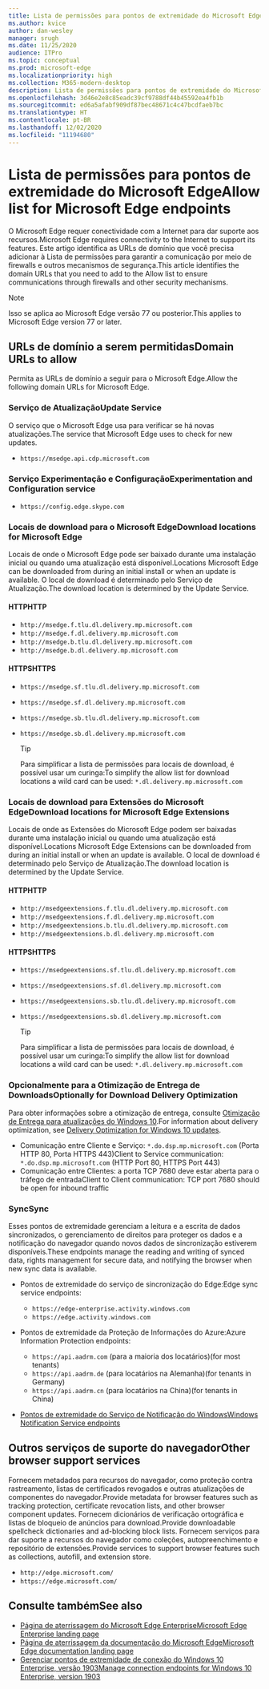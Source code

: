 ```yaml
---
title: Lista de permissões para pontos de extremidade do Microsoft Edge
ms.author: kvice
author: dan-wesley
manager: srugh
ms.date: 11/25/2020
audience: ITPro
ms.topic: conceptual
ms.prod: microsoft-edge
ms.localizationpriority: high
ms.collection: M365-modern-desktop
description: Lista de permissões para pontos de extremidade do Microsoft Edge
ms.openlocfilehash: 3d46e2e8c85eadc39cf9788df44b45592ea4fb1b
ms.sourcegitcommit: ed6a5afabf909df87bec48671c4c47bcdfaeb7bc
ms.translationtype: HT
ms.contentlocale: pt-BR
ms.lasthandoff: 12/02/2020
ms.locfileid: "11194680"
---
```

# <span data-ttu-id="1f413-103">Lista de permissões para pontos de extremidade do Microsoft Edge</span><span class="sxs-lookup"><span data-stu-id="1f413-103">Allow list for Microsoft Edge endpoints</span></span>

<span data-ttu-id="1f413-104">O Microsoft Edge requer conectividade com a Internet para dar suporte aos recursos.</span><span class="sxs-lookup"><span data-stu-id="1f413-104">Microsoft Edge requires connectivity to the Internet to support its features.</span></span> <span data-ttu-id="1f413-105">Este artigo identifica as URLs de domínio que você precisa adicionar à Lista de permissões para garantir a comunicação por meio de firewalls e outros mecanismos de segurança.</span><span class="sxs-lookup"><span data-stu-id="1f413-105">This article identifies the domain URLs that you need to add to the Allow list to ensure communications through firewalls and other security mechanisms.</span></span>

> [!NOTE]
> <span data-ttu-id="1f413-106">Isso se aplica ao Microsoft Edge versão 77 ou posterior.</span><span class="sxs-lookup"><span data-stu-id="1f413-106">This applies  to Microsoft Edge version 77 or later.</span></span>

## <span data-ttu-id="1f413-107">URLs de domínio a serem permitidas</span><span class="sxs-lookup"><span data-stu-id="1f413-107">Domain URLs to allow</span></span>

<span data-ttu-id="1f413-108">Permita as URLs de domínio a seguir para o Microsoft Edge.</span><span class="sxs-lookup"><span data-stu-id="1f413-108">Allow the following domain URLs for Microsoft Edge.</span></span>

### <span data-ttu-id="1f413-109">Serviço de Atualização</span><span class="sxs-lookup"><span data-stu-id="1f413-109">Update Service</span></span>

<span data-ttu-id="1f413-110">O serviço que o Microsoft Edge usa para verificar se há novas atualizações.</span><span class="sxs-lookup"><span data-stu-id="1f413-110">The service that Microsoft Edge uses to check for new updates.</span></span>

- `https://msedge.api.cdp.microsoft.com`

### <span data-ttu-id="1f413-111">Serviço Experimentação e Configuração</span><span class="sxs-lookup"><span data-stu-id="1f413-111">Experimentation and Configuration service</span></span>

- `https://config.edge.skype.com`

### <span data-ttu-id="1f413-112">Locais de download para o Microsoft Edge</span><span class="sxs-lookup"><span data-stu-id="1f413-112">Download locations for Microsoft Edge</span></span>

<span data-ttu-id="1f413-113">Locais de onde o Microsoft Edge pode ser baixado durante uma instalação inicial ou quando uma atualização está disponível.</span><span class="sxs-lookup"><span data-stu-id="1f413-113">Locations Microsoft Edge can be downloaded from during an initial install or when an update is available.</span></span> <span data-ttu-id="1f413-114">O local de download é determinado pelo Serviço de Atualização.</span><span class="sxs-lookup"><span data-stu-id="1f413-114">The download location is determined by the Update Service.</span></span>

#### <span data-ttu-id="1f413-115">HTTP</span><span class="sxs-lookup"><span data-stu-id="1f413-115">HTTP</span></span>

- `http://msedge.f.tlu.dl.delivery.mp.microsoft.com`
- `http://msedge.f.dl.delivery.mp.microsoft.com`
- `http://msedge.b.tlu.dl.delivery.mp.microsoft.com`
- `http://msedge.b.dl.delivery.mp.microsoft.com`

#### <span data-ttu-id="1f413-116">HTTPS</span><span class="sxs-lookup"><span data-stu-id="1f413-116">HTTPS</span></span>

- `https://msedge.sf.tlu.dl.delivery.mp.microsoft.com`
- `https://msedge.sf.dl.delivery.mp.microsoft.com`
- `https://msedge.sb.tlu.dl.delivery.mp.microsoft.com`
- `https://msedge.sb.dl.delivery.mp.microsoft.com`

  > [!TIP]
  > <span data-ttu-id="1f413-117">Para simplificar a lista de permissões para locais de download, é possível usar um curinga:</span><span class="sxs-lookup"><span data-stu-id="1f413-117">To simplify the allow list for download locations a wild card can be used:</span></span> `*.dl.delivery.mp.microsoft.com`

### <span data-ttu-id="1f413-118">Locais de download para Extensões do Microsoft Edge</span><span class="sxs-lookup"><span data-stu-id="1f413-118">Download locations for Microsoft Edge Extensions</span></span>

<span data-ttu-id="1f413-119">Locais de onde as Extensões do Microsoft Edge podem ser baixadas durante uma instalação inicial ou quando uma atualização está disponível.</span><span class="sxs-lookup"><span data-stu-id="1f413-119">Locations Microsoft Edge Extensions can be downloaded from during an initial install or when an update is available.</span></span> <span data-ttu-id="1f413-120">O local de download é determinado pelo Serviço de Atualização.</span><span class="sxs-lookup"><span data-stu-id="1f413-120">The download location is determined by the Update Service.</span></span>

#### <span data-ttu-id="1f413-121">HTTP</span><span class="sxs-lookup"><span data-stu-id="1f413-121">HTTP</span></span>

- `http://msedgeextensions.f.tlu.dl.delivery.mp.microsoft.com`
- `http://msedgeextensions.f.dl.delivery.mp.microsoft.com`
- `http://msedgeextensions.b.tlu.dl.delivery.mp.microsoft.com`
- `http://msedgeextensions.b.dl.delivery.mp.microsoft.com`

#### <span data-ttu-id="1f413-122">HTTPS</span><span class="sxs-lookup"><span data-stu-id="1f413-122">HTTPS</span></span>

- `https://msedgeextensions.sf.tlu.dl.delivery.mp.microsoft.com`
- `https://msedgeextensions.sf.dl.delivery.mp.microsoft.com`
- `https://msedgeextensions.sb.tlu.dl.delivery.mp.microsoft.com`
- `https://msedgeextensions.sb.dl.delivery.mp.microsoft.com`

  > [!TIP]
  > <span data-ttu-id="1f413-123">Para simplificar a lista de permissões para locais de download, é possível usar um curinga:</span><span class="sxs-lookup"><span data-stu-id="1f413-123">To simplify the allow list for download locations a wild card can be used:</span></span> `*.dl.delivery.mp.microsoft.com`

### <span data-ttu-id="1f413-124">Opcionalmente para a Otimização de Entrega de Downloads</span><span class="sxs-lookup"><span data-stu-id="1f413-124">Optionally for Download Delivery Optimization</span></span>

<span data-ttu-id="1f413-125">Para obter informações sobre a otimização de entrega, consulte [Otimização de Entrega para atualizações do Windows 10](https://aka.ms/waas-do).</span><span class="sxs-lookup"><span data-stu-id="1f413-125">For information about delivery optimization, see [Delivery Optimization for Windows 10 updates](https://aka.ms/waas-do).</span></span>

- <span data-ttu-id="1f413-126">Comunicação entre Cliente e Serviço: `*.do.dsp.mp.microsoft.com` (Porta HTTP 80, Porta HTTPS 443)</span><span class="sxs-lookup"><span data-stu-id="1f413-126">Client to Service communication: `*.do.dsp.mp.microsoft.com` (HTTP Port 80, HTTPS Port 443)</span></span>
- <span data-ttu-id="1f413-127">Comunicação entre Clientes: a porta TCP 7680 deve estar aberta para o tráfego de entrada</span><span class="sxs-lookup"><span data-stu-id="1f413-127">Client to Client communication: TCP port 7680 should be open for inbound traffic</span></span>

### <span data-ttu-id="1f413-128">Sync</span><span class="sxs-lookup"><span data-stu-id="1f413-128">Sync</span></span>

<span data-ttu-id="1f413-129">Esses pontos de extremidade gerenciam a leitura e a escrita de dados sincronizados, o gerenciamento de direitos para proteger os dados e a notificação do navegador quando novos dados de sincronização estiverem disponíveis.</span><span class="sxs-lookup"><span data-stu-id="1f413-129">These endpoints manage the reading and writing of synced data, rights management for secure data, and notifying the browser when new sync data is available.</span></span>

- <span data-ttu-id="1f413-130">Pontos de extremidade do serviço de sincronização do Edge:</span><span class="sxs-lookup"><span data-stu-id="1f413-130">Edge sync service endpoints:</span></span>

  - `https://edge-enterprise.activity.windows.com`
  - `https://edge.activity.windows.com`

- <span data-ttu-id="1f413-131">Pontos de extremidade da Proteção de Informações do Azure:</span><span class="sxs-lookup"><span data-stu-id="1f413-131">Azure Information Protection endpoints:</span></span>

  - `https://api.aadrm.com` <span data-ttu-id="1f413-132">(para a maioria dos locatários)</span><span class="sxs-lookup"><span data-stu-id="1f413-132">(for most tenants)</span></span>
  - `https://api.aadrm.de` <span data-ttu-id="1f413-133">(para locatários na Alemanha)</span><span class="sxs-lookup"><span data-stu-id="1f413-133">(for tenants in Germany)</span></span>
  - `https://api.aadrm.cn` <span data-ttu-id="1f413-134">(para locatários na China)</span><span class="sxs-lookup"><span data-stu-id="1f413-134">(for tenants in China)</span></span>

- [<span data-ttu-id="1f413-135">Pontos de extremidade do Serviço de Notificação do Windows</span><span class="sxs-lookup"><span data-stu-id="1f413-135">Windows Notification Service endpoints</span></span>](https://docs.microsoft.com/windows/uwp/design/shell/tiles-and-notifications/firewall-allowlist-config)

## <span data-ttu-id="1f413-136">Outros serviços de suporte do navegador</span><span class="sxs-lookup"><span data-stu-id="1f413-136">Other browser support services</span></span>

<span data-ttu-id="1f413-137">Fornecem metadados para recursos do navegador, como proteção contra rastreamento, listas de certificados revogados e outras atualizações de componentes do navegador.</span><span class="sxs-lookup"><span data-stu-id="1f413-137">Provide metadata for browser features such as tracking protection, certificate revocation lists, and other browser component updates.</span></span> <span data-ttu-id="1f413-138">Fornecem dicionários de verificação ortográfica e listas de bloqueio de anúncios para download.</span><span class="sxs-lookup"><span data-stu-id="1f413-138">Provide downloadable spellcheck dictionaries and ad-blocking block lists.</span></span> <span data-ttu-id="1f413-139">Fornecem serviços para dar suporte a recursos do navegador como coleções, autopreenchimento e repositório de extensões.</span><span class="sxs-lookup"><span data-stu-id="1f413-139">Provide services to support browser features such as collections, autofill, and extension store.</span></span>

- `http://edge.microsoft.com/`
- `https://edge.microsoft.com/`

## <span data-ttu-id="1f413-140">Consulte também</span><span class="sxs-lookup"><span data-stu-id="1f413-140">See also</span></span>

- [<span data-ttu-id="1f413-141">Página de aterrissagem do Microsoft Edge Enterprise</span><span class="sxs-lookup"><span data-stu-id="1f413-141">Microsoft Edge Enterprise landing page</span></span>](https://aka.ms/EdgeEnterprise)
- [<span data-ttu-id="1f413-142">Página de aterrissagem da documentação do Microsoft Edge</span><span class="sxs-lookup"><span data-stu-id="1f413-142">Microsoft Edge documentation landing page</span></span>](https://docs.microsoft.com/DeployEdge/)
- [<span data-ttu-id="1f413-143">Gerenciar pontos de extremidade de conexão do Windows 10 Enterprise, versão 1903</span><span class="sxs-lookup"><span data-stu-id="1f413-143">Manage connection endpoints for Windows 10 Enterprise, version 1903</span></span>](https://docs.microsoft.com/windows/privacy/manage-windows-1903-endpoints)
